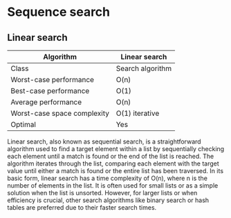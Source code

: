 
# Sequence search

## Linear search


| Algorithm                   | Linear search    |
|-----------------------------|------------------|
| Class                       | Search algorithm |
| Worst-case performance      | O(n)             |
| Best-case performance       | O(1)             |
| Average performance         | O(n)             |
| Worst-case space complexity | O(1) iterative   |
| Optimal                     | Yes              |

Linear search, also known as sequential search, is a straightforward algorithm used to find a target element within a list by sequentially checking each element until a match is found or the end of the list is reached. The algorithm iterates through the list, comparing each element with the target value until either a match is found or the entire list has been traversed. In its basic form, linear search has a time complexity of O(n), where n is the number of elements in the list. It is often used for small lists or as a simple solution when the list is unsorted. However, for larger lists or when efficiency is crucial, other search algorithms like binary search or hash tables are preferred due to their faster search times.
